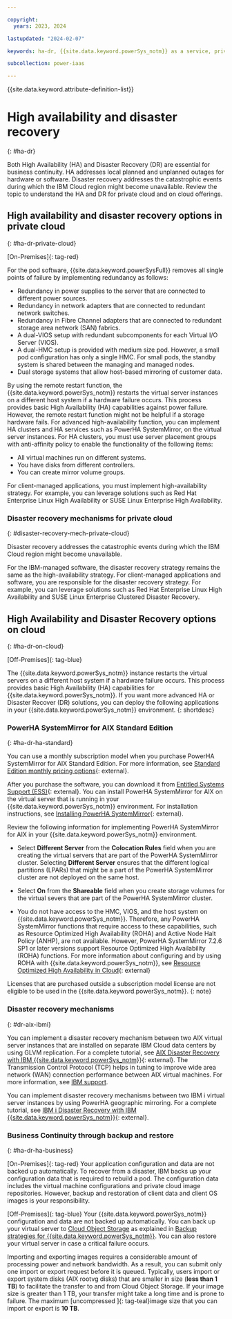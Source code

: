 ```yaml
---

copyright:
  years: 2023, 2024

lastupdated: "2024-02-07"

keywords: ha-dr, {{site.data.keyword.powerSys_notm}} as a service, private cloud, before you begin, terminology, high availability, disaster recovery, power systems, virtual servers, hardware failure

subcollection: power-iaas

---
```


{{site.data.keyword.attribute-definition-list}}

# High availability and disaster recovery
{: #ha-dr}

Both High Availability (HA) and Disaster Recovery (DR) are essential for business continuity. HA addresses local planned and unplanned outages for hardware or software. Disaster recovery addresses the catastrophic events during which the IBM Cloud region might become unavailable. Review the topic to understand the HA and DR for private cloud and on cloud offerings.

## High availability and disaster recovery options in private cloud
{: #ha-dr-private-cloud}

[On-Premises]{: tag-red}

For the pod software, {{site.data.keyword.powerSysFull}} removes all single points of failure by implementing redundancy as follows:

- Redundancy in power supplies to the server that are connected to different power sources.
- Redundancy in network adapters that are connected to redundant network switches.
- Redundancy in Fibre Channel adapters that are connected to redundant storage area network (SAN) fabrics.
- A dual-VIOS setup with redundant subcomponents for each Virtual I/O Server (VIOS).
- A dual-HMC setup is provided with medium size pod. However, a small pod configuration has only a single HMC. For small pods, the standby system is shared between the managing and managed nodes.
- Dual storage systems that allow host-based mirroring of customer data.

By using the remote restart function, the {{site.data.keyword.powerSys_notm}} restarts the virtual server instances on a different host system if a hardware failure occurs. This process provides basic High Availability (HA) capabilities against power failure. However, the remote restart function might not be helpful if a storage hardware fails. For advanced high-availability function, you can implement HA clusters and HA services such as PowerHA SystemMirror, on the virtual server instances. For HA clusters, you must use server placement groups with anti-affinity policy to enable the functionality of the following items:
* All virtual machines run on different systems.
* You have disks from different controllers.
* You can create mirror volume groups.

For client-managed applications, you must implement high-availability strategy. For example, you can leverage solutions such as Red Hat Enterprise Linux High Availability or SUSE Linux Enterprise High Availability.

### Disaster recovery mechanisms for private cloud
{: #disaster-recovery-mech-private-cloud}

Disaster recovery addresses the catastrophic events during which the IBM Cloud region might become unavailable.

For the IBM-managed software, the disaster recovery strategy remains the same as the high-availability strategy. For client-managed applications and software, you are responsible for the disaster recovery strategy. For example, you can leverage solutions such as Red Hat Enterprise Linux High Availability and SUSE Linux Enterprise Clustered Disaster Recovery.


## High Availability and Disaster Recovery options on cloud
{: #ha-dr-on-cloud}

[Off-Premises]{: tag-blue}

The {{site.data.keyword.powerSys_notm}} instance restarts the virtual servers on a different host system if a hardware failure occurs. This process provides basic High Availability (HA) capabilities for {{site.data.keyword.powerSys_notm}}. If you want more advanced HA or Disaster Recover (DR) solutions, you can deploy the following applications in your {{site.data.keyword.powerSys_notm}} environment.
{: shortdesc}

### PowerHA SystemMirror for AIX Standard Edition
{: #ha-dr-ha-standard}

You can use a monthly subscription model when you purchase PowerHA SystemMirror for AIX Standard Edition. For more information, see [Standard Edition monthly pricing options](https://www.ibm.com/docs/en/announcements/archive/ENUS219-288){: external}.

After you purchase the software, you can download it from [Entitled Systems Support (ESS)](https://www.ibm.com/servers/eserver/ess/index.wss){: external}. You can install PowerHA SystemMirror for AIX on the virtual server that is running in your {{site.data.keyword.powerSys_notm}} environment. For installation instructions, see [Installing PowerHA SystemMirror](https://www.ibm.com/support/knowledgecenter/SSPHQG_7.2/install/ha_install.html){: external}.

Review the following information for implementing PowerHA SystemMirror for AIX in your {{site.data.keyword.powerSys_notm}} environment.

- Select **Different Server** from the **Colocation Rules** field when you are creating the virtual servers that are part of the PowerHA SystemMirror cluster. Selecting **Different Server** ensures that the different logical partitions (LPARs) that might be a part of the PowerHA SystemMirror cluster are not deployed on the same host.

- Select **On** from the **Shareable** field when you create storage volumes for the virtual severs that are part of the PowerHA SystemMirror cluster.

- You do not have access to the HMC, VIOS, and the host system on {{site.data.keyword.powerSys_notm}}. Therefore, any PowerHA SystemMirror functions that require access to these capabilities, such as Resource Optimized High Availability (ROHA) and Active Node Halt Policy (ANHP), are not available. However, PowerHA SystemMirror 7.2.6 SP1 or later versions support Resource Optimized High Availability (ROHA) functions. For more information about configuring and by using ROHA with {{site.data.keyword.powerSys_notm}}, see [Resource Optimized High Availability in Cloud](https://www.ibm.com/docs/en/powerha-aix/7.2?topic=administering-resources-optimized-high-availability-in-cloud){: external}

Licenses that are purchased outside a subscription model license are not eligible to be used in the {{site.data.keyword.powerSys_notm}}.
{: note}

### Disaster recovery mechanisms
{: #dr-aix-ibmi}

You can implement a disaster recovery mechanism between two AIX virtual server instances that are installed on separate IBM Cloud data centers by using GLVM replication. For a complete tutorial, see [AIX Disaster Recovery with IBM {{site.data.keyword.powerSys_notm}}](https://cloud.ibm.com/media/docs/downloads/power-iaas-tutorials/PowerVS_AIX_DR_Tutorial_v1.pdf){: external}. The Transmission Control Protocol (TCP) helps in tuning to improve wide area network (WAN) connection performance between AIX virtual machines. For more information, see [IBM support](https://www.ibm.com/support/pages/node/6410510).

You can implement disaster recovery mechanisms between two IBM i virtual server instances by using PowerHA geographic mirroring. For a complete tutorial, see [IBM i Disaster Recovery with IBM {{site.data.keyword.powerSys_notm}}](https://cloud.ibm.com/media/docs/downloads/power-iaas-tutorials/PowerVS_IBMi_DR_Tutorial_v1.pdf){: external}.

### Business Continuity through backup and restore
{: #ha-dr-ha-business}

[On-Premises]{: tag-red} Your application configuration and data are not backed up automatically. To recover from a disaster, IBM backs up your configuration data that is required to rebuild a pod. The configuration data includes the virtual machine configurations and private cloud image repositories. However, backup and restoration of client data and client OS images is your responsibility.

[Off-Premises]{: tag-blue} Your {{site.data.keyword.powerSys_notm}} configuration and data are not backed up automatically. You can back up your virtual server to [Cloud Object Storage](/docs/cloud-object-storage?topic=cloud-object-storage-getting-started-cloud-object-storage) as explained in [Backup strategies for {{site.data.keyword.powerSys_notm}}](/docs-draft/power-iaas?topic=power-iaas-backup-strategies). You can also restore your virtual server in case a critical failure occurs.

Importing and exporting images requires a considerable amount of processing power and network bandwidth. As a result, you can submit only one import or export request before it is queued. Typically, users import or export system disks (AIX rootvg disks) that are smaller in size (**less than 1 TB**) to facilitate the transfer to and from Cloud Object Storage. If your image size is greater than 1 TB, your transfer might take a long time and is prone to failure. The maximum [uncompressed ]{: tag-teal}image size that you can import or export is **10 TB**.
